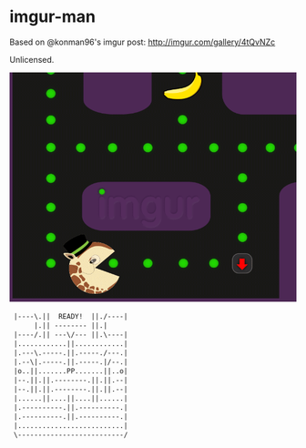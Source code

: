 imgur-man
=================

Based on @konman96's imgur post: http://imgur.com/gallery/4tQvNZc

Unlicensed.

![The original gif from imgur](/img/4tQvNZc.gif)

     |----\.||  READY!  ||./----|
          |.|| -------- ||.|
     |----/.|| ---\/--- ||.\----|
     |............||............|
     |.---\.-----.||.-----./---.|
     |.--\|.-----.||.-----.|/--.|
     |o..||.......PP.......||..o|
     |--.||.||.--------.||.||.--|
     |--.||.||.--------.||.||.--|
     |......||....||....||......|
     |.----------.||.----------.|
     |.----------.||.----------.|
     |..........................|
     \--------------------------/
